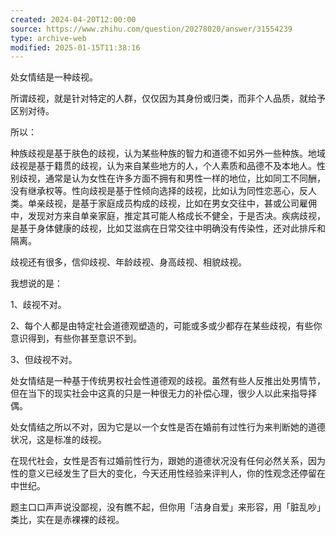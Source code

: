 ```yaml
---
created: 2024-04-20T12:00:00
source: https://www.zhihu.com/question/20278020/answer/31554239
type: archive-web
modified: 2025-01-15T11:38:16
---
```


处女情结是一种歧视。

所谓歧视，就是针对特定的人群，仅仅因为其身份或归类，而非个人品质，就给予区别对待。

所以：

种族歧视是基于肤色的歧视，认为某些种族的智力和道德不如另外一些种族。地域歧视是基于籍贯的歧视，认为来自某些地方的人，个人素质和品德不及本地人。性别歧视，通常是认为女性在许多方面不拥有和男性一样的地位，比如同工不同酬，没有继承权等。性向歧视是基于性倾向选择的歧视，比如认为同性恋恶心，反人类。单亲歧视，是基于家庭成员构成的歧视，比如在男女交往中，甚或公司雇佣中，发现对方来自单亲家庭，推定其可能人格成长不健全，于是否决。疾病歧视，是基于身体健康的歧视，比如艾滋病在日常交往中明确没有传染性，还对此排斥和隔离。

歧视还有很多，信仰歧视、年龄歧视、身高歧视、相貌歧视。

我想说的是：

1、歧视不对。

2、每个人都是由特定社会道德观塑造的，可能或多或少都存在某些歧视，有些你意识得到，有些你甚至意识不到。

3、但歧视不对。

处女情结是一种基于传统男权社会性道德观的歧视。虽然有些人反推出处男情节，但在当下的现实社会中这真的只是一种很无力的补偿心理，很少人以此来指导择偶。

处女情结之所以不对，因为它是以一个女性是否在婚前有过性行为来判断她的道德状况，这是标准的歧视。

在现代社会，女性是否有过婚前性行为，跟她的道德状况没有任何必然关系，因为性的意义已经发生了巨大的变化，今天还用性经验来评判人，你的性观念还停留在中世纪。

题主口口声声说没鄙视，没有瞧不起，但你用「洁身自爱」来形容，用「脏乱吵」类比，实在是赤裸裸的歧视。
